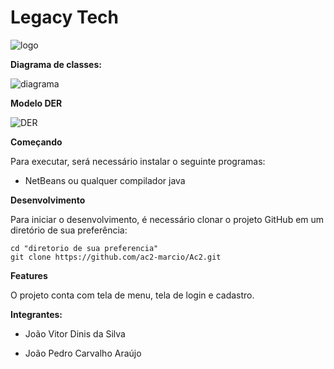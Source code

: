 # **Legacy Tech**
![logo](https://user-images.githubusercontent.com/63886659/97929447-f8dc4200-1d47-11eb-8486-6c09408e3d5f.jpg)


**Diagrama de classes:**

![diagrama](https://user-images.githubusercontent.com/63886659/97474508-ed91ac80-192a-11eb-863d-826fbd3b039a.png)


**Modelo DER**

![DER](https://user-images.githubusercontent.com/63886659/101414981-d947b480-38c5-11eb-8895-4d71cf0c36ce.png)

**Começando**

Para executar, será necessário instalar o seguinte programas:

- NetBeans ou qualquer compilador java


**Desenvolvimento**

Para iniciar o desenvolvimento, é necessário clonar o projeto GitHub em um diretório de sua preferência:

```shell
cd "diretorio de sua preferencia"
git clone https://github.com/ac2-marcio/Ac2.git
```

**Features**

O projeto conta com tela de menu, tela de login e cadastro.

**Integrantes:**

- João Vitor Dinis da Silva

- João Pedro Carvalho Araújo
